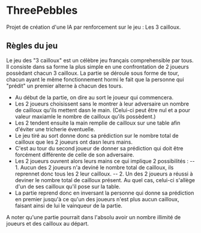 # ThreePebbles

Projet de création d'une IA par renforcement sur le jeu : Les 3 cailloux.

## Règles du jeu

Le jeu des "3 cailloux" est un célèbre jeu français comprehensible par tous.
Il consiste dans sa forme la plus simple en une confrontation de 2 joueurs possèdant chacun 3 cailloux.
La partie se déroule sous forme de tour, chacun ayant le même fonctionnement hormi le fait que la personne qui "prédit" un premier alterne à chacun des tours.

- Au début de la partie, on dire au sort le joueur qui commencera.
- Les 2 joueurs choisissent sans le montrer à leur adversaire un nombre de cailloux qu'ils mettent dasn le main. (Celui-ci peut être nul et a pour valeur maxiamle le nombre de cailloux qu'ils possèdent.)
- Les 2 tendent ensuite la main remplie de cailloux sur une table afin d'éviter une tricherie éventuelle.
- Le jeu tiré au sort donne donc sa prédiction sur le nombre total de cailloux que les 2 joueurs ont dasn leurs mains.
- C'est au tour du second joueur de donner sa prédiction qui doit être forcément différente de celle de son adversaire.
- Les 2 joueurs ouvrent alors leurs mains ce qui implique 2 possibilités :
-- 1. Aucun des 2 joueurs n'a deviné le nombre total de cailloux, ils reprennet donc tous les 2 leur cailloux.
-- 2. Un des 2 joueurs a réussi à deviner le nombre total de cailloux présent. Au quel cas, celui-ci s'allège d'un de ses cailloux qu'il pose sur la table.
- La partie reprend donc en inversant la personne qui donne sa prédiction en premier jusqu'à ce qu'un des joueurs n'est plus aucun cailloux, faisant ainsi de lui le vainqueur de la partie.

A noter qu'une partie pourrait dans l'absolu avoir un nombre illimité de joueurs et des cailloux au départ.
